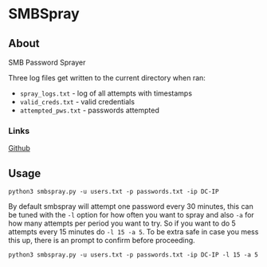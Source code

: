 # SMBSpray

## About

SMB Password Sprayer

Three log files get written to the current directory when ran:

* `spray_logs.txt` - log of all attempts with timestamps
* `valid_creds.txt` - valid credentials
* `attempted_pws.txt` - passwords attempted

### Links

[Github](https://github.com/absolomb/smbspray)

## Usage

```
python3 smbspray.py -u users.txt -p passwords.txt -ip DC-IP
```

By default smbspray will attempt one password every 30 minutes, this can be tuned with the `-l` option for how often you want to spray and also `-a` for how many attempts per period you want to try. So if you want to do 5 attempts every 15 minutes do `-l 15 -a 5`. To be extra safe in case you mess this up, there is an prompt to confirm before proceeding.

```
python3 smbspray.py -u users.txt -p passwords.txt -ip DC-IP -l 15 -a 5
```
